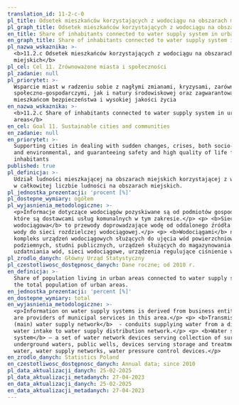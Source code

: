 ```yaml
---
translation_id: 11-2-c-0
pl_title: Odsetek mieszkańców korzystających z wodociągu na obszarach miejskich
pl_graph_title: Odsetek mieszkańców korzystających z wodociągu na obszarach miejskich
en_title: Share of inhabitants connected to water supply system in urban areas
en_graph_title: Share of inhabitants connected to water supply system in urban areas
pl_nazwa_wskaznika: >-
  <b>11.2.c Odsetek mieszkańców korzystających z wodociągu na obszarach
  miejskich</b>
pl_cel: Cel 11. Zrównoważone miasta i społeczności
pl_zadanie: null
pl_priorytet: >-
  Wsparcie miast w radzeniu sobie z nagłymi zmianami, kryzysami, zarówno
  społeczno-gospodarczymi, jak i natury środowiskowej oraz zagwarantowanie
  mieszkańcom bezpieczeństwa i wysokiej jakości życia
en_nazwa_wskaznika: >-
  <b>11.2.c Share of inhabitants connected to water supply system in urban
  areas</b>
en_cel: Goal 11. Sustainable cities and communities
en_zadanie: null
en_priorytet: >-
  Supporting cities in dealing with sudden changes, crises, both socio-economic
  and environmental, and guaranteeing safety and high quality of life for
  inhabitants
published: true
pl_definicja: >-
  Udział ludności mieszkającej na obszarach miejskich korzystającej z wodociągu
  w całkowitej liczbie ludności na obszarach miejskich.
pl_jednostka_prezentacji: 'procent [%]'
pl_dostepne_wymiary: ogółem
pl_wyjasnienia_metodologiczne: >-
  <p>Informacje dotyczące wodociągów pozyskiwane są od podmiotów gospodarczych,
  które są dostawcami usług komunalnych w tym zakresie.</p> <p> <b>Sieć
  wodociągowa</b> to przewody doprowadzające wodę od oddalonego źródła ujęcia
  wody do sieci rozdzielczej wodociągowej.</p> <p> <b>Wodociągami</b> nazywamy
  kompleks urządzeń wodociągowych służących do ujęcia wód powierzchniowych i
  podziemnych, studni publicznych, urządzeń służących do magazynowania i
  uzdatniania wód, sieci wodociągowe, urządzenia regulujące ciśnienie wody.</p>
pl_zrodlo_danych: Główny Urząd Statystyczny
pl_czestotliwosc_dostępnosc_danych: Dane roczne; od 2010 r.
en_definicja: >-
  Share of population living in urban areas connected to water supply system in
  the total population of urban areas.
en_jednostka_prezentacji: 'percent [%]'
en_dostepne_wymiary: total
en_wyjasnienia_metodologiczne: >-
  <p>Information on water supply systems is derived from business entities that
  are providers of municipal services in this area.</p> <p> <b>Transmission
  (main) water supply network</b>  - conduits supplying water from a distant
  water intake to water supply distribution network.</p> <p> <b>Water supply
  system</b> – a set of water network devices serving collection of surface and
  underground waters, public wells, devices serving storage and treatment of
  water, water supply networks, water pressure control devices.</p>
en_zrodlo_danych: Statistics Poland
en_czestotliwosc_dostępnosc_danych: Annual data; since 2010
pl_data_aktualizacji_danych: 25-02-2025
pl_data_aktualizacji_metadanych: 27-04-2023
en_data_aktualizacji_danych: 25-02-2025
en_data_aktualizacji_metadanych: 27-04-2023
---
```

